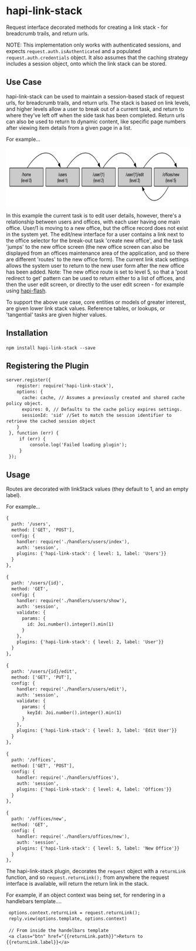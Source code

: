 # hapi-link-stack

Request interface decorated methods for creating a link stack - for breadcrumb trails, and return urls.

NOTE: This implementation only works with authenticated sessions, and expects `request.auth.isAuthenticated` and a populated `request.auth.credentials` object. It also assumes that the caching strategy includes a session object, onto which the link stack can be stored. 
 
## Use Case
 
 hapi-link-stack can be used to maintain a session-based stack of request urls, for breadcrumb trails, and return urls. The stack is based on link levels, and higher levels allow a user to break out of a current task, and return to where they've left off when the side task has been completed. Return urls can also be used to return to dynamic content, like specific page numbers after viewing item details from a given page in a list.  
 
 For example...
 
 <img src="https://raw.githubusercontent.com/58bits/hapi-link-stack/master/images/linkstack.png" width="800" height="159" alt="LinkStack"/>
 
 In this example the current task is to edit user details, however, there's a relationship between users and offices, with each user having one main office. User/1 is moving to a new office, but the office record does not exist in the system yet. The edit/new interface for a user contains a link next to the office selector for the break-out task 'create new office', and the task 'jumps' to the new office screen (the new office screen can also be displayed from an offices maintenance area of the application, and so there are different 'routes' to the new office form). The current link stack settings allows the system user to return to the new user form after the new office has been added. Note: The new office route is set to level 5, so that a 'post redirect to get' pattern can be used to return either to a list of offices, and then the user edit screen, or directly to the user edit screen - for example using [hapi-flash](https://github.com/58bits/hapi-flash).
  
 To support the above use case, core entities or models of greater interest, are given lower link stack values. Reference tables, or lookups, or 'tangential' tasks are given higher values.  
 
## Installation

`npm install hapi-link-stack --save`

## Registering the Plugin
   
    server.register({
        register: require('hapi-link-stack'),
        options: {
          cache: cache, // Assumes a previously created and shared cache policy object.
          expires: 0, // Defaults to the cache policy expires settings.
          sessionId: 'sid' //Set to match the session identifier to retrieve the cached session object
        }
     }, function (err) {
         if (err) {
             console.log('Failed loading plugin');
         }
     });

## Usage

Routes are decorated with linkStack values (they default to 1, and an empty label).

For example...

    {
      path: '/users',
      method: ['GET', 'POST'],
      config: {
        handler: require('./handlers/users/index'),
        auth: 'session',
        plugins: {'hapi-link-stack': { level: 1, label: 'Users'}}
      }
    },
    
    {
      path: '/users/{id}',
      method: 'GET',
      config: {
        handler: require('./handlers/users/show'),
        auth: 'session',
        validate: {
          params: {
            id: Joi.number().integer().min(1)
          }
        },
        plugins: {'hapi-link-stack': { level: 2, label: 'User'}}
      }
    },
    
    {
      path: '/users/{id}/edit',
      method: ['GET', 'PUT'],
      config: {
        handler: require('./handlers/users/edit'),
        auth: 'session',
        validate: {
          params: {
            keyId: Joi.number().integer().min(1)
          }
        },
        plugins: {'hapi-link-stack': { level: 3, label: 'Edit User'}}
      }
    },
    
    {
      path: '/offices',
      method: ['GET', 'POST'],
      config: {
        handler: require('./handlers/offices'),
        auth: 'session',
        plugins: {'hapi-link-stack': { level: 4, label: 'Offices'}}
      }
    },
    
    {
      path: '/offices/new',
      method: 'GET',
      config: {
        handler: require('./handlers/offices/new'),
        auth: 'session',
        plugins: {'hapi-link-stack': { level: 5, label: 'New Office'}}
      }
    },
    
    
The hapi-link-stack plugin, decorates the `request` object with a `returnLink` function, and so `request.returnLink();` from anywhere the request interface is available, will return the return link in the stack.

For example, if an object context was being set, for rendering in a handlebars template....


     options.context.returnLink = request.returnLink();
     reply.view(options.template, options.context)
     
     // From inside the handelbars template
     <a class="btn" href="{{returnLink.path}}">Return to {{returnLink.label}}</a>
